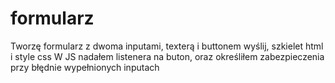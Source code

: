 # formularz

Tworzę formularz z dwoma inputami, texterą i buttonem wyślij, szkielet html i style css
W JS nadałem listenera na buton, oraz określiłem zabezpieczenia przy błędnie wypełnionych inputach
